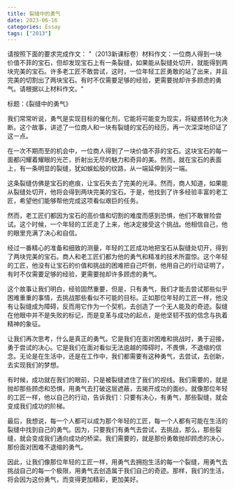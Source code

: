```yaml
---
title: 裂缝中的勇气
date: 2023-06-16
categories: Essay
tags: ["2013"]
---
```




请按照下面的要求完成作文：
"（2013新课标卷）材料作文：一位商人得到一块价值不菲的宝石，但却发现宝石上有一条裂缝，如果能从裂缝处切开，就能得到两块完美的宝石。许多老工匠不敢尝试，这时，一位年轻工匠勇敢的站了出来，并且完美的切割出了两块宝石。有时不仅需要足够的经验，更需要抛却许多顾虑的勇气。请根据以上材料作文。"

标题：《裂缝中的勇气》

我们常常听说，勇气是实现目标的催化剂，它能将可能变为现实，将疑惑转化为决断。这个故事，讲述了一位商人和一块有裂缝的宝石的经历，再一次深深地印证了这一点。

在一次不期而至的机会中，一位商人得到了一块价值不菲的宝石。这块宝石的每一面都闪耀着耀眼的光芒，折射出无尽的魅力和奇异的美。然而，就在宝石的表面上，有一条明显的裂缝，犹如蜈蚣般的纹路，从一端延伸到另一端。

这条裂缝仿佛是宝石的疤痕，让宝石失去了完美的光泽。然而，商人知道，如果能从裂缝处切开，他将会得到两块完美的宝石。于是，他找到了许多经验丰富的老工匠，希望他们能够帮他完成这项看似艰巨的任务。

然而，老工匠们都因为宝石的高价值和切割的难度而感到恐惧，他们不敢冒险尝试。这个时候，一个年轻的工匠走了上来，他决定接受这个挑战。他相信自己，他的眼里充满了决心和自信。

经过一番精心的准备和细致的测量，年轻的工匠成功地把宝石从裂缝处切开，得到了两块完美的宝石。商人和老工匠们都为他的勇气和精准的技术所震惊。这个年轻的工匠，他没有让宝石的价值和挑战的困难把自己吓倒，他用自己的行动证明了，有时不仅需要足够的经验，更需要抛却许多顾虑的勇气。

这个故事让我们明白，经验固然重要，但是，只有勇气，我们才能去尝试那些似乎困难重重的事情，去挑战那些看似不可能的目标。正如那位年轻的工匠一样，他没有让裂缝成为障碍，反而用它作为一个契机，去创造了一个无人能及的奇迹。裂缝在他眼中并不是失败的标记，而是变革与成功的起点，是他坚韧不拔的信念与执着精神的象征。

让我们再次思考，什么是真正的勇气。它是我们在面对困难和挑战时，勇于迎接，勇于尝试的决心。它是我们在面对看似无法逾越的障碍时，不畏惧，不退缩的信念。无论是在生活中，还是在工作中，我们都需要有这种勇气，去尝试，去创新，去实现我们的梦想。

有时候，成功就在我们的眼前，只是被裂缝遮住了我们的视线。我们需要的，就是抛却那些顾虑和恐惧，用勇气去打破这层遮蔽，去揭开成功的面纱。就像那位年轻的工匠一样，他以自己的行动，告诉我们：只要有决心，有勇气，那些裂缝，就会变成我们成功的阶梯。

最后，我想说，每一个人都可以成为那个年轻的工匠，每一个人都有可能在生活的裂缝中找到自己的勇气。因为，只要我们有勇气去尝试，去挑战，那么，那些裂缝，就会变成我们通向成功的桥梁。我们需要的，就是那份勇敢抛却顾虑的决心，那份面对困难不退缩的勇气。

因此，让我们像那位年轻的工匠一样，用勇气去拥抱生活的每一个裂缝，用勇气去挑战自己的每一个极限，用勇气去创造属于我们自己的奇迹。那样，我们的生活，将会因为这份勇气，而变得更加精彩，更加美好。